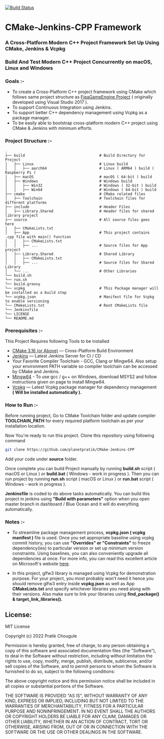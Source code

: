 [![Build Status](https://563cb77d7f12.ngrok.io/buildStatus/icon?job=CMake-Jenkins-CPP%2Fmaster)](https://563cb77d7f12.ngrok.io/job/CMake-Jenkins-CPP/job/master/)

# CMake-Jenkins-CPP Framework  

### A Cross-Platform Modern C++ Project Framework Set Up Using CMake, Jenkins & Vcpkg  
### Build And Test Modern C++ Project Concurrently on macOS, Linux and Windows

### Goals :-
* To create a Cross-Platform C++ project framework using CMake which follows same project structure as [FieaGameEngine Project](https://github.com/planetpratik/FieaGameEngine "FieaGameEngine Project") ( originally developed using Visual Studio 2017 ).  
* To support Continuous Integration using Jenkins.
* To support better C++ dependency management using Vcpkg as a package manager. 
* To be easily able to bootstrap cross-platform modern C++ project using CMake & Jenkins with minimum efforts.  

### Project Structure :-
    .  
    ├── build                                  # Build Directory for Project
    │   ├── Linux                              # Linux build  
    │   │   ├── aarch64                        # Linux ( ARM64 ) build ( Raspberry Pi )
    │   ├── macOS                              # macOS ( 64-bit ) build    
    │   ├── Windows                            # Windows build  
    │   │   ├── Win32                          # Windows ( 32-bit ) build   
    │   │   ├── Win64                          # Windows ( 64-bit ) build   
    ├── cmake                                  # CMake related files     
    │   ├── Toolchain                          # Toolchain files for different platforms   
    ├── include                                # Header Files    
    │   ├── Library.Shared                     # Header files for shared library project  
    ├── source                                 # All source files goes here
    │   ├── CMakeLists.txt   
    │   ├── App                                # This project contains .cpp file with main() function    
    │   │   ├── CMakeLists.txt       
    │   │   ├── ...                            # Source files for App project   
    │   ├── Library.Shared                     # Shared Library  
    │   │   ├── CMakeLists.txt       
    │   │   ├── ...                            # Source files for Shared Library     
    │   └── ...                                # Other Libraries  
    └── build.sh  
    └── run.sh  
    └── build.groovy  
    └── vcpkg                                  # This Package manager will be installed as a build step
    └── vcpkg.json                             # Manifest file for Vcpkg to enable versioning
    └── CMakeLists.txt                         # Root CMakeLists file  
    └── Jenkinsfile  
    └── LICENSE    
    └── README.md  

### Prerequisites :-
This Project Requires following Tools to be installed

* [CMake 3.16 (or Above)](https://cmake.org/download/) — Cross-Platform Build Environment
* [Jenkins](https://www.jenkins.io/download) — Latest Jenkins Server for CI / CD
* Your Favorite Compiler Toolchain - GCC, Clang or Mingw64. Also setup your environment PATH variable so compiler toolchain can be accessed by CMake and Jenkins.
* [Mingw64](https://www.msys2.org/) - To use gcc / g++ on Windows, download MSYS2 and follow instructions given on page to install Mingw64.
* [Vcpkg](https://github.com/microsoft/vcpkg) — Latest Vcpkg package manager for dependency management **( Will be installed automatically ).**

### How to Run :-

Before running project, Go to CMake Toolchain folder and update compiler **TOOLCHAIN_PATH** for every required platform toolchain as per your installation location. 

Now You're ready to run this project. Clone this repository using following command
```sh
git clone https://github.com/planetpratik/CMake-Jenkins-CPP
```
Add your code under **source**  folder.

Once complete you can build Project manually by running **build&#46;sh** script ( macOS or Linux ) or **build.bat** ( Windows - work in progress ).
Then you can run project by running **run&#46;sh** script ( macOS or Linux ) or **run&#46;bat** script ( Windows - work in progress ).

**Jenkinsfile** is coded to do above tasks automatically. You can build this project in jenkins using **"Build with parameters"** option when you open master branch in dashboard / Blue Ocean and it will do everything automatically.

### Notes :-
* To streamline package management process, **vcpkg.json ( vcpkg manifest )** file is used. Once you set appropriate baseline using vcpkg commit history, you can use **"Overrides" or "Constraints"** to freeze dependency(ies) to particular version or set up minimum version constraints. Using baselines, you can also conveniently upgrade all dependencies at once. For more info, you can read this excellent article on Microsoft's website [here](https://devblogs.microsoft.com/cppblog/take-control-of-your-vcpkg-dependencies-with-versioning-support/).

* In this project, glfw3 library is managed using Vcpkg for demonstration purpose. For your project, you most probably won't need it hence you should remove glfw3 entry inside **vcpkg.json** as well as App **CMakeLists.txt** and specify whichever libraries you need along with their versions. Also make sure to link your libraries using **find_package() & target_link_libraries().**


## License:
MIT License

Copyright (c) 2022 Pratik Chougule

Permission is hereby granted, free of charge, to any person obtaining a copy
of this software and associated documentation files (the "Software"), to deal
in the Software without restriction, including without limitation the rights
to use, copy, modify, merge, publish, distribute, sublicense, and/or sell
copies of the Software, and to permit persons to whom the Software is
furnished to do so, subject to the following conditions:

The above copyright notice and this permission notice shall be included in all
copies or substantial portions of the Software.

THE SOFTWARE IS PROVIDED "AS IS", WITHOUT WARRANTY OF ANY KIND, EXPRESS OR
IMPLIED, INCLUDING BUT NOT LIMITED TO THE WARRANTIES OF MERCHANTABILITY,
FITNESS FOR A PARTICULAR PURPOSE AND NONINFRINGEMENT. IN NO EVENT SHALL THE
AUTHORS OR COPYRIGHT HOLDERS BE LIABLE FOR ANY CLAIM, DAMAGES OR OTHER
LIABILITY, WHETHER IN AN ACTION OF CONTRACT, TORT OR OTHERWISE, ARISING FROM,
OUT OF OR IN CONNECTION WITH THE SOFTWARE OR THE USE OR OTHER DEALINGS IN THE
SOFTWARE.
